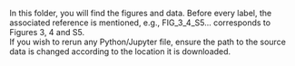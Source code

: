 In this folder, you will find the figures and data. Before every label, the associated reference is mentioned, e.g., FIG_3_4_S5... corresponds to Figures 3, 4 and S5.
<br>If you wish to rerun any Python/Jupyter file, ensure the path to the source data is changed according to the location it is downloaded.